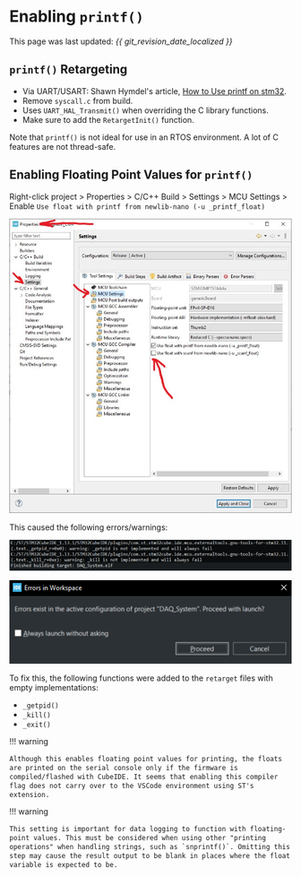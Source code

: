 # Enabling `printf()`

This page was last updated: *{{ git_revision_date_localized }}*

## `printf()` Retargeting
- Via UART/USART: Shawn Hymdel's article, [How to Use printf on stm32](https://shawnhymel.com/1873/how-to-use-printf-on-stm32/).
- Remove `syscall.c` from build.
- Uses `UART_HAL_Transmit()` when overriding the C library functions.
- Make sure to add the `RetargetInit()` function.

Note that `printf()` is not ideal for use in an RTOS environment. A lot of C features are not thread-safe.

## Enabling Floating Point Values for `printf()`
Right-click project > Properties > C/C++ Build > Settings > MCU Settings > Enable `Use float with printf from newlib-nano (-u _printf_float)`

![image](./images/settings_enable_printf.png)

This caused the following errors/warnings:

![image](./images/settings_float_printf_error.png)

![image](./images/settings_printf_workspace_error.png)

To fix this, the following functions were added to the `retarget` files with empty implementations:
- `_getpid()`
- `_kill()`
- `_exit()`

!!! warning

    Although this enables floating point values for printing, the floats are printed on the serial console only if the firmware is compiled/flashed with CubeIDE. It seems that enabling this compiler flag does not carry over to the VSCode environment using ST's extension.

!!! warning

    This setting is important for data logging to function with floating-point values. This must be considered when using other "printing operations" when handling strings, such as `snprintf()`. Omitting this step may cause the result output to be blank in places where the float variable is expected to be.

